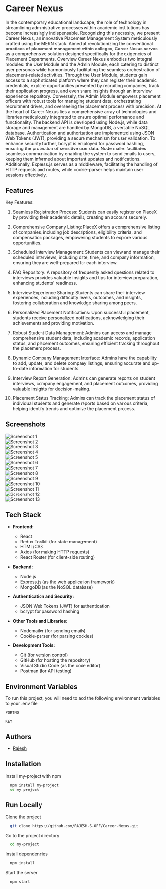 
# Career Nexus

In the contemporary educational landscape, the role of technology in streamlining administrative 
processes within academic institutions has become increasingly indispensable. Recognizing this 
necessity, we present Career Nexus, an innovative Placement Management System meticulously crafted 
using the MERN stack. Aimed at revolutionizing the conventional practices of placement 
management within colleges, Career Nexus serves as a comprehensive solution designed specifically for 
the exigencies of Placement Departments. Overview Career Nexus embodies two integral modules: the 
User Module and the Admin Module, each catering to distinct user personas while harmoniously 
facilitating the seamless orchestration of placement-related activities. Through the User Module, 
students gain access to a sophisticated platform where they can register their academic credentials, 
explore opportunities presented by recruiting companies, track their application progress, and even 
share insights through an interview experience repository. Conversely, the Admin Module 
empowers placement officers with robust tools for managing student data, orchestrating 
recruitment drives, and overseeing the placement process with precision. At the heart of Career Nexus 
lies a comprehensive array of technologies and libraries meticulously integrated to ensure optimal 
performance and functionality. The backend API is developed using Node.js, while data storage 
and management are handled by MongoDB, a versatile NoSQL database. Authentication and 
authorization are implemented using JSON Web Tokens (JWT), providing a secure mechanism 
for user validation. To enhance security further, bcrypt is employed for password hashing, ensuring 
the protection of sensitive user data. Node mailer facilitates seamless communication by enabling 
the system to send emails to users, keeping them informed about important updates and 
notifications. Additionally, Express.js serves as a middleware, facilitating the handling of HTTP 
requests and routes, while cookie-parser helps maintain user sessions effectively.

## Features

Key Features:

1. Seamless Registration Process: Students can easily register on PlaceX by providing their academic details, creating an account securely.

2. Comprehensive Company Listing: PlaceX offers a comprehensive listing of companies, including job descriptions, eligibility criteria, and compensation packages, empowering students to explore various opportunities.

3. Scheduled Interview Management: Students can view and manage their scheduled interviews, including date, time, and company information, ensuring they are well-prepared for each interview.

4. FAQ Repository: A repository of frequently asked questions related to interviews provides valuable insights and tips for interview preparation, enhancing students' readiness.

5. Interview Experience Sharing: Students can share their interview experiences, including difficulty levels, outcomes, and insights, fostering collaboration and knowledge sharing among peers.

6. Personalized Placement Notifications: Upon successful placement, students receive personalized notifications, acknowledging their achievements and providing motivation.

7. Robust Student Data Management: Admins can access and manage comprehensive student data, including academic records, application status, and placement outcomes, ensuring efficient tracking throughout the placement process.

8. Dynamic Company Management Interface: Admins have the capability to add, update, and delete company listings, ensuring accurate and up-to-date information for students.

9. Interview Report Generation: Admins can generate reports on student interviews, company engagement, and placement outcomes, providing valuable insights for decision-making.

10. Placement Status Tracking: Admins can track the placement status of individual students and generate reports based on various criteria, helping identify trends and optimize the placement process.


## Screenshots

![Screenshot 1](https://drive.google.com/uc?export=view&id=1MBLMas7hnfZS1Voz4qQ8h0i8e3qMwpZ1)  
![Screenshot 2](https://drive.google.com/uc?export=view&id=1LXXwoQe2dxe2xGLz5-IYDw6v2jbkKY_n)  
![Screenshot 3](https://drive.google.com/uc?export=view&id=1n5yDrqjzqzms2a1feeJWojjpZtqmkLDW)  
![Screenshot 4](https://drive.google.com/uc?export=view&id=1Ff_-TBEXTxRDhDv1zcUIUVUl73CE6he8)  
![Screenshot 5](https://drive.google.com/uc?export=view&id=1KM4toc_S5WMOb27y4K6jvh7Y7R5p_bPc)  
![Screenshot 6](https://drive.google.com/uc?export=view&id=1FwYTPtnUpmLtV4tfJPgTCz-s-qU2xwmG)  
![Screenshot 7](https://drive.google.com/uc?export=view&id=1PyXkVEN9nNxd8umpOJT57WO4Ith1U2DO)  
![Screenshot 8](https://drive.google.com/uc?export=view&id=1OpgickOkXQ3YYefCzuWKr1lJMCqg7Wed)  
![Screenshot 9](https://drive.google.com/uc?export=view&id=1szymmUpsJvtN2qOFQDRTRtaulIHd8jUy)  
![Screenshot 10](https://drive.google.com/uc?export=view&id=1bR-2TJzIyFABHsB6MwPQjiZDsKwnRC4P)  
![Screenshot 11](https://drive.google.com/uc?export=view&id=1ZGB4AIO9wwulbyjWC_bnTLzYg9zJrfoL)  
![Screenshot 12](https://drive.google.com/uc?export=view&id=1THAo3kk1JF8oXG1zSdI-cdROHn_ccLIv)  
![Screenshot 13](https://drive.google.com/uc?export=view&id=1KFevudHUYWd1oEjnvkNlWM8pOBFFP0ac)

## Tech Stack

- **Frontend:**
  - React
  - Redux Toolkit (for state management)
  - HTML/CSS
  - Axios (for making HTTP requests)
  - React Router (for client-side routing)
  
- **Backend:**
  - Node.js
  - Express.js (as the web application framework)
  - MongoDB (as the NoSQL database)
  
- **Authentication and Security:**
  - JSON Web Tokens (JWT) for authentication
  - bcrypt for password hashing
  
- **Other Tools and Libraries:**
  - Nodemailer (for sending emails)
  - Cookie-parser (for parsing cookies)
  
- **Development Tools:**
  - Git (for version control)
  - GitHub (for hosting the repository)
  - Visual Studio Code (as the code editor)
  - Postman (for API testing)

## Environment Variables

To run this project, you will need to add the following environment variables to your .env file

`PORTNO`

`KEY`


## Authors

- [Rajesh](https://www.linkedin.com/in/rajeshoff7-s/)


## Installation

Install my-project with npm

```bash
  npm install my-project
  cd my-project
```
    
## Run Locally

Clone the project

```bash
  git clone https://github.com/RAJESH-S-OFF/Career-Nexus.git
```

Go to the project directory

```bash
  cd my-project
```

Install dependencies

```bash
  npm install
```

Start the server

```bash
  npm start
```

